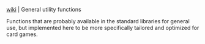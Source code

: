 [wiki](https://github.com/lcrocker/ojpoker/wiki/Utilities) | General utility functions

Functions that are probably available in the standard libraries
for general use, but implemented here to be more specifically
tailored and optimized for card games.

